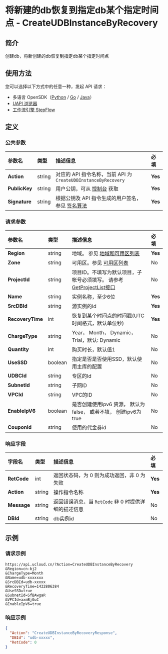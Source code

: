 # 将新建的db恢复到指定db某个指定时间点 - CreateUDBInstanceByRecovery

## 简介

创建db，将新创建的db恢复到指定db某个指定时间点





## 使用方法

您可以选择以下方式中的任意一种，发起 API 请求：
- 多语言 OpenSDK（[Python](https://github.com/ucloud/ucloud-sdk-python3) / [Go](https://github.com/ucloud/ucloud-sdk-go) / [Java](https://github.com/ucloud/ucloud-sdk-java)）
- [UAPI 浏览器](https://console.ucloud.cn/uapi/detail?id=CreateUDBInstanceByRecovery)
- [工作流引擎 StepFlow](https://console.ucloud.cn/stepflow/manage/)

## 定义

### 公共参数

| 参数名 | 类型 | 描述信息 | 必填 |
|:---|:---|:---|:---|
| **Action**     | string  | 对应的 API 指令名称，当前 API 为 `CreateUDBInstanceByRecovery`                        | **Yes** |
| **PublicKey**  | string  | 用户公钥，可从 [控制台](https://console.ucloud.cn/uapi/apikey) 获取                                             | **Yes** |
| **Signature**  | string  | 根据公钥及 API 指令生成的用户签名，参见 [签名算法](api/summary/signature.md)  | **Yes** |

### 请求参数

| 参数名 | 类型 | 描述信息 | 必填 |
|:---|:---|:---|:---|
| **Region** | string | 地域。 参见 [地域和可用区列表](api/summary/regionlist) |**Yes**|
| **Zone** | string | 可用区。参见 [可用区列表](api/summary/regionlist) |No|
| **ProjectId** | string | 项目ID。不填写为默认项目，子帐号必须填写。 请参考[GetProjectList接口](api/summary/get_project_list) |No|
| **Name** | string | 实例名称，至少6位 |**Yes**|
| **SrcDBId** | string | 源实例的Id |**Yes**|
| **RecoveryTime** | int | 恢复到某个时间点的时间戳(UTC时间格式，默认单位秒) |**Yes**|
| **ChargeType** | string | Year， Month， Dynamic，Trial，默认: Dynamic |No|
| **Quantity** | int | 购买时长，默认值1 |No|
| **UseSSD** | boolean | 指定是否是否使用SSD，默认使用主库的配置 |No|
| **UDBCId** | string | 专区的Id |No|
| **SubnetId** | string | 子网ID<br /> |No|
| **VPCId** | string | VPC的ID |No|
| **EnableIpV6** | boolean | 是否创建使用ipv6 资源， 默认为false， 或者不填， 创建ipv6为true |No|
| **CouponId** | string | 使用的代金券id |No|

### 响应字段

| 字段名 | 类型 | 描述信息 | 必填 |
|:---|:---|:---|:---|
| **RetCode** | int | 返回状态码，为 0 则为成功返回，非 0 为失败 |**Yes**|
| **Action** | string | 操作指令名称 |**Yes**|
| **Message** | string | 返回错误消息，当 `RetCode` 非 0 时提供详细的描述信息 |No|
| **DBId** | string | db实例id |No|




## 示例

### 请求示例
    
```
https://api.ucloud.cn/?Action=CreateUDBInstanceByRecovery
&Region=cn-bj2
&ChargeType=Month   
&Name=udb-xxxxxxx
&SrcDBId=udb-xxxxx
&RecoveryTime=1432806384
&UseSSD=true
&SubnetId=SfBAwgaR
&VPCId=axmBjGuC
&EnableIpV6=true
```

### 响应示例
    
```json
{
  "Action": "CreateUDBInstanceByRecoveryResponse",
  "DBId": "udb-xxxxx",
  "RetCode": 0
}
```





